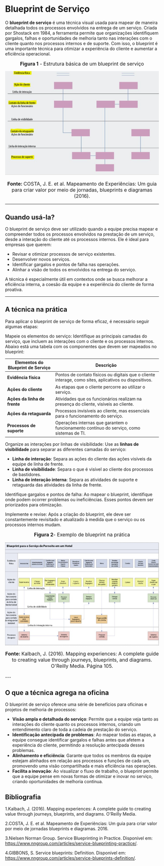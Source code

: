 # Blueprint de Serviço

O **blueprint de serviço** é uma técnica visual usada para mapear de maneira detalhada todos os processos envolvidos na entrega de um serviço. Criada por Shostack em 1984, a ferramenta permite que organizações identifiquem gargalos, falhas e oportunidades de melhoria tanto nas interações com o cliente quanto nos processos internos e de suporte. Com isso, o blueprint é uma importante técnica para otimizar a experiência do cliente e aumentar a eficiência operacional.

<font size="3"><p style="text-align: center"><b>Figura 1</b> - Estrutura básica de um blueprint de serviço</p></font>

![blueprint 1](assets/blueprint1.png)

<font size="3"><p style="text-align: center"><b>Fonte: </b> COSTA, J. E. et al. Mapeamento de Experiências: Um guia para criar valor por meio de jornadas, blueprints e diagramas (2016).​
</p></font>

---

## Quando usá-la?

O blueprint de serviço deve ser utilizado quando a equipe precisa mapear e compreender todos os processos envolvidos na prestação de um serviço, desde a interação do cliente até os processos internos. Ele é ideal para empresas que querem:

- Revisar e otimizar processos de serviço existentes.
- Desenvolver novos serviços.
- Identificar gargalos e pontos de falha nas operações.
- Alinhar a visão de todos os envolvidos na entrega do serviço.

A técnica é especialmente útil em contextos onde se busca melhorar a eficiência interna, a coesão da equipe e a experiência do cliente de forma proativa.

---

## A técnica na prática

Para aplicar o blueprint de serviço de forma eficaz, é necessário seguir algumas etapas:

Mapeie os elementos do serviço: Identifique as principais camadas do serviço, que incluem as interações com o cliente e os processos internos. Abaixo está uma tabela com os componentes que devem ser mapeados no blueprint:

| **Elementos do Blueprint de Serviço** | **Descrição**                                                                                     |
|--------------------------------------|---------------------------------------------------------------------------------------------------|
| **Evidência física**                 | Pontos de contato físicos ou digitais que o cliente interage, como sites, aplicativos ou dispositivos. |
| **Ações do cliente**                 | As etapas que o cliente percorre ao utilizar o serviço.                                             |
| **Ações da linha de frente**         | Atividades que os funcionários realizam na presença do cliente, visíveis ao cliente.                |
| **Ações da retaguarda**              | Processos invisíveis ao cliente, mas essenciais para o funcionamento do serviço.                    |
| **Processos de suporte**             | Operações internas que garantem o funcionamento contínuo do serviço, como sistemas de TI.            |

Organize as interações por linhas de visibilidade: Use as **linhas de visibilidade** para separar as diferentes camadas do serviço:

- **Linha de interação**: Separa as ações do cliente das ações visíveis da equipe de linha de frente.
- **Linha de visibilidade**: Separa o que é visível ao cliente dos processos de bastidores.
- **Linha de interação interna**: Separa as atividades de suporte e retaguarda das atividades da linha de frente.

Identifique gargalos e pontos de falha: Ao mapear o blueprint, identifique onde podem ocorrer problemas ou ineficiências. Esses pontos devem ser priorizados para otimização.

Implemente e revise: Após a criação do blueprint, ele deve ser constantemente revisitado e atualizado à medida que o serviço ou os processos internos mudam.

<font size="3"><p style="text-align: center"><b>Figura 2</b>- Exemplo de blueprint na prática</p></font>

![blueprint 2](assets/blueprint2.png)

<font size="3"><p style="text-align: center"><b>Fonte: </b>Kalbach, J. (2016). Mapping experiences: A complete guide to creating value through journeys, blueprints, and diagrams. O'Reilly Media. Página 105.​
</p></font>
---

## O que a técnica agrega na oficina

O blueprint de serviço oferece uma série de benefícios para oficinas e projetos de melhoria de processos:

- **Visão ampla e detalhada do serviço**: Permite que a equipe veja tanto as interações do cliente quanto os processos internos, criando um entendimento claro de toda a cadeia de prestação do serviço.
- **Identificação antecipada de problemas**: Ao mapear todas as etapas, a equipe consegue identificar gargalos e falhas antes que afetem a experiência do cliente, permitindo a resolução antecipada desses problemas.
- **Alinhamento e eficiência**: Garante que todos os membros da equipe estejam alinhados em relação aos processos e funções de cada um, promovendo uma visão compartilhada e mais eficiência nas operações.
- **Facilita a inovação**: Ao visualizar o fluxo de trabalho, o blueprint permite que a equipe pense em novas formas de otimizar e inovar no serviço, criando oportunidades de melhoria contínua.



## Bibliografia

1.Kalbach, J. (2016). Mapping experiences: A complete guide to creating value through journeys, blueprints, and diagrams. O'Reilly Media.

2.COSTA, J. E. et al. Mapeamento de Experiências: Um guia para criar valor por meio de jornadas blueprints e diagramas. 2016.

3.Nielsen Norman Group. Service Blueprinting in Practice. Disponível em: https://www.nngroup.com/articles/service-blueprinting-practice/. 

4.GIBBONS, S. Service blueprints: Definition. Disponível em: <https://www.nngroup.com/articles/service-blueprints-definition/>. 
